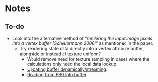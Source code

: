 # Notes

## To-do

- Look into the alternative method of _"rendering the input image pixels into a vertex buffer [Scheuermann 2006]"_ as mentioned in the paper.
    - Try rendering state data directly into a vertex attribute buffer, alongside or instead of texture uniform?
        - Would remove need for texture sampling in cases where the calculations only need the local data lookup.
        - [Updating buffer dynamically/streaming](https://github.com/regl-project/regl/blob/gh-pages/API.md#buffer-subdata).
        - [Reading from FBO into buffer](https://github.com/regl-project/regl/blob/gh-pages/API.md#reading-pixels).
